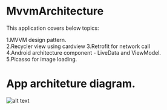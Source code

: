 # MvvmArchitecture

 
This application covers below topics:

 1.MVVM design pattern.  
 2.Recycler view using cardview 
 3.Retrofit for network call  
 4.Android architecture component - LiveData and ViewModel.  
 5.Picasso for image loading.

   

# App architeture diagram.
![alt text](https://developer.android.com/topic/libraries/architecture/images/final-architecture.png)
